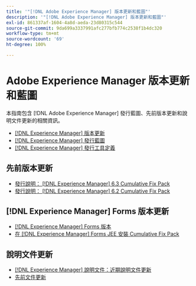 ```yaml
---
title: '"[!DNL Adobe Experience Manager] 版本更新和藍圖"'
description: '"[!DNL Adobe Experience Manager] 版本更新和藍圖"'
exl-id: 861337af-1604-4a8d-aeda-23d80315c544
source-git-commit: 9da699a3337991afc277bfb774c2538f1b4dc320
workflow-type: tm+mt
source-wordcount: '69'
ht-degree: 100%

---
```


# Adobe Experience Manager 版本更新和藍圖

本指南包含 [!DNL Adobe Experience Manager] 發行藍圖、先前版本更新和說明文件更新的相關資訊。

* [[!DNL Experience Manager] 版本更新](aem-releases-updates.md)
* [[!DNL Experience Manager] 發行藍圖](update-releases-roadmap.md)
* [[!DNL Experience Manager] 發行工具定義](update-release-vehicle-definitions.md)

## 先前版本更新

* [發行說明： [!DNL Experience Manager] 6.3 Cumulative Fix Pack](release-notes-aem-6-3-cumulative-fix-pack.md)
* [發行說明： [!DNL Experience Manager] 6.2 Cumulative Fix Pack](release-notes-aem-6-2-cumulative-fix-pack.md)

## [!DNL Experience Manager] Forms 版本更新

* [[!DNL Experience Manager] Forms 版本](aem-forms-releases.md)
* [在  [!DNL Experience Manager] Forms JEE 安裝 Cumulative Fix Pack](install-cfp-aem-forms-jee.md)

## 說明文件更新

* [[!DNL Experience Manager] 說明文件：近期說明文件更新](documentation-updates.md)
* [先前文件更新](previous-documentation-updates.md)
